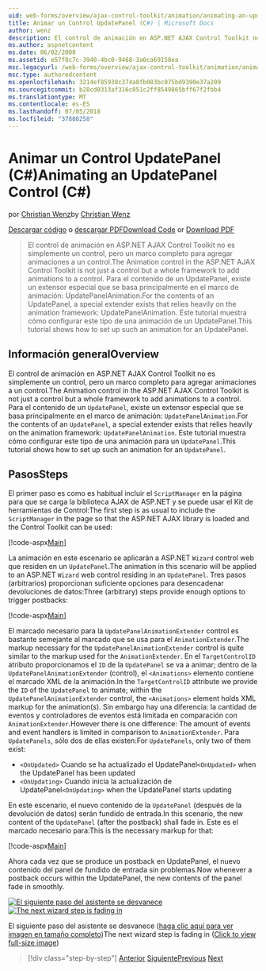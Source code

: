 ```yaml
---
uid: web-forms/overview/ajax-control-toolkit/animation/animating-an-updatepanel-control-cs
title: Animar un Control UpdatePanel (C#) | Microsoft Docs
author: wenz
description: El control de animación en ASP.NET AJAX Control Toolkit no es simplemente un control, pero un marco completo para agregar animaciones a un control. Para el contenido de un...
ms.author: aspnetcontent
ms.date: 06/02/2008
ms.assetid: e57f8c7c-3940-4bc0-9468-3a0ca69158ea
msc.legacyurl: /web-forms/overview/ajax-control-toolkit/animation/animating-an-updatepanel-control-cs
msc.type: authoredcontent
ms.openlocfilehash: 3214ef85938c374a8fb083bc075bd9390e37a209
ms.sourcegitcommit: b28cd0313af316c051c2ff8549865bff67f2fbb4
ms.translationtype: MT
ms.contentlocale: es-ES
ms.lasthandoff: 07/05/2018
ms.locfileid: "37808258"
---
```

<a name="animating-an-updatepanel-control-c"></a><span data-ttu-id="3b02a-104">Animar un Control UpdatePanel (C#)</span><span class="sxs-lookup"><span data-stu-id="3b02a-104">Animating an UpdatePanel Control (C#)</span></span>
====================
<span data-ttu-id="3b02a-105">por [Christian Wenz](https://github.com/wenz)</span><span class="sxs-lookup"><span data-stu-id="3b02a-105">by [Christian Wenz](https://github.com/wenz)</span></span>

<span data-ttu-id="3b02a-106">[Descargar código](http://download.microsoft.com/download/9/3/f/93f8daea-bebd-4821-833b-95205389c7d0/UpdatePanelAnimation1.cs.zip) o [descargar PDF](http://download.microsoft.com/download/b/6/a/b6ae89ee-df69-4c87-9bfb-ad1eb2b23373/updatepanelanimation1CS.pdf)</span><span class="sxs-lookup"><span data-stu-id="3b02a-106">[Download Code](http://download.microsoft.com/download/9/3/f/93f8daea-bebd-4821-833b-95205389c7d0/UpdatePanelAnimation1.cs.zip) or [Download PDF](http://download.microsoft.com/download/b/6/a/b6ae89ee-df69-4c87-9bfb-ad1eb2b23373/updatepanelanimation1CS.pdf)</span></span>

> <span data-ttu-id="3b02a-107">El control de animación en ASP.NET AJAX Control Toolkit no es simplemente un control, pero un marco completo para agregar animaciones a un control.</span><span class="sxs-lookup"><span data-stu-id="3b02a-107">The Animation control in the ASP.NET AJAX Control Toolkit is not just a control but a whole framework to add animations to a control.</span></span> <span data-ttu-id="3b02a-108">Para el contenido de un UpdatePanel, existe un extensor especial que se basa principalmente en el marco de animación: UpdatePanelAnimation.</span><span class="sxs-lookup"><span data-stu-id="3b02a-108">For the contents of an UpdatePanel, a special extender exists that relies heavily on the animation framework: UpdatePanelAnimation.</span></span> <span data-ttu-id="3b02a-109">Este tutorial muestra cómo configurar este tipo de una animación de un UpdatePanel.</span><span class="sxs-lookup"><span data-stu-id="3b02a-109">This tutorial shows how to set up such an animation for an UpdatePanel.</span></span>


## <a name="overview"></a><span data-ttu-id="3b02a-110">Información general</span><span class="sxs-lookup"><span data-stu-id="3b02a-110">Overview</span></span>

<span data-ttu-id="3b02a-111">El control de animación en ASP.NET AJAX Control Toolkit no es simplemente un control, pero un marco completo para agregar animaciones a un control.</span><span class="sxs-lookup"><span data-stu-id="3b02a-111">The Animation control in the ASP.NET AJAX Control Toolkit is not just a control but a whole framework to add animations to a control.</span></span> <span data-ttu-id="3b02a-112">Para el contenido de un `UpdatePanel`, existe un extensor especial que se basa principalmente en el marco de animación: `UpdatePanelAnimation`.</span><span class="sxs-lookup"><span data-stu-id="3b02a-112">For the contents of an `UpdatePanel`, a special extender exists that relies heavily on the animation framework: `UpdatePanelAnimation`.</span></span> <span data-ttu-id="3b02a-113">Este tutorial muestra cómo configurar este tipo de una animación para un `UpdatePanel`.</span><span class="sxs-lookup"><span data-stu-id="3b02a-113">This tutorial shows how to set up such an animation for an `UpdatePanel`.</span></span>

## <a name="steps"></a><span data-ttu-id="3b02a-114">Pasos</span><span class="sxs-lookup"><span data-stu-id="3b02a-114">Steps</span></span>

<span data-ttu-id="3b02a-115">El primer paso es como es habitual incluir el `ScriptManager` en la página para que se carga la biblioteca AJAX de ASP.NET y se puede usar el Kit de herramientas de Control:</span><span class="sxs-lookup"><span data-stu-id="3b02a-115">The first step is as usual to include the `ScriptManager` in the page so that the ASP.NET AJAX library is loaded and the Control Toolkit can be used:</span></span>

[!code-aspx[Main](animating-an-updatepanel-control-cs/samples/sample1.aspx)]

<span data-ttu-id="3b02a-116">La animación en este escenario se aplicarán a ASP.NET `Wizard` control web que residen en un `UpdatePanel`.</span><span class="sxs-lookup"><span data-stu-id="3b02a-116">The animation in this scenario will be applied to an ASP.NET `Wizard` web control residing in an `UpdatePanel`.</span></span> <span data-ttu-id="3b02a-117">Tres pasos (arbitrarios) proporcionan suficiente opciones para desencadenar devoluciones de datos:</span><span class="sxs-lookup"><span data-stu-id="3b02a-117">Three (arbitrary) steps provide enough options to trigger postbacks:</span></span>

[!code-aspx[Main](animating-an-updatepanel-control-cs/samples/sample2.aspx)]

<span data-ttu-id="3b02a-118">El marcado necesario para la `UpdatePanelAnimationExtender` control es bastante semejante al marcado que se usa para el `AnimationExtender`.</span><span class="sxs-lookup"><span data-stu-id="3b02a-118">The markup necessary for the `UpdatePanelAnimationExtender` control is quite similar to the markup used for the `AnimationExtender`.</span></span> <span data-ttu-id="3b02a-119">En el `TargetControlID` atributo proporcionamos el `ID` de la `UpdatePanel` se va a animar; dentro de la `UpdatePanelAnimationExtender` (control), el `<Animations>` elemento contiene el marcado XML de la animación.</span><span class="sxs-lookup"><span data-stu-id="3b02a-119">In the `TargetControlID` attribute we provide the `ID` of the `UpdatePanel` to animate; within the `UpdatePanelAnimationExtender` control, the `<Animations>` element holds XML markup for the animation(s).</span></span> <span data-ttu-id="3b02a-120">Sin embargo hay una diferencia: la cantidad de eventos y controladores de eventos está limitada en comparación con `AnimationExtender`.</span><span class="sxs-lookup"><span data-stu-id="3b02a-120">However there is one difference: The amount of events and event handlers is limited in comparison to `AnimationExtender`.</span></span> <span data-ttu-id="3b02a-121">Para `UpdatePanels`, sólo dos de ellas existen:</span><span class="sxs-lookup"><span data-stu-id="3b02a-121">For `UpdatePanels`, only two of them exist:</span></span>

- <span data-ttu-id="3b02a-122">`<OnUpdated>` Cuando se ha actualizado el UpdatePanel</span><span class="sxs-lookup"><span data-stu-id="3b02a-122">`<OnUpdated>` when the UpdatePanel has been updated</span></span>
- <span data-ttu-id="3b02a-123">`<OnUpdating>` Cuando inicia la actualización de UpdatePanel</span><span class="sxs-lookup"><span data-stu-id="3b02a-123">`<OnUpdating>` when the UpdatePanel starts updating</span></span>

<span data-ttu-id="3b02a-124">En este escenario, el nuevo contenido de la `UpdatePanel` (después de la devolución de datos) serán fundido de entrada.</span><span class="sxs-lookup"><span data-stu-id="3b02a-124">In this scenario, the new content of the `UpdatePanel` (after the postback) shall fade in.</span></span> <span data-ttu-id="3b02a-125">Este es el marcado necesario para:</span><span class="sxs-lookup"><span data-stu-id="3b02a-125">This is the necessary markup for that:</span></span>

[!code-aspx[Main](animating-an-updatepanel-control-cs/samples/sample3.aspx)]

<span data-ttu-id="3b02a-126">Ahora cada vez que se produce un postback en UpdatePanel, el nuevo contenido del panel de fundido de entrada sin problemas.</span><span class="sxs-lookup"><span data-stu-id="3b02a-126">Now whenever a postback occurs within the UpdatePanel, the new contents of the panel fade in smoothly.</span></span>


<span data-ttu-id="3b02a-127">[![El siguiente paso del asistente se desvanece](animating-an-updatepanel-control-cs/_static/image2.png)](animating-an-updatepanel-control-cs/_static/image1.png)</span><span class="sxs-lookup"><span data-stu-id="3b02a-127">[![The next wizard step is fading in](animating-an-updatepanel-control-cs/_static/image2.png)](animating-an-updatepanel-control-cs/_static/image1.png)</span></span>

<span data-ttu-id="3b02a-128">El siguiente paso del asistente se desvanece ([haga clic aquí para ver imagen en tamaño completo](animating-an-updatepanel-control-cs/_static/image3.png))</span><span class="sxs-lookup"><span data-stu-id="3b02a-128">The next wizard step is fading in ([Click to view full-size image](animating-an-updatepanel-control-cs/_static/image3.png))</span></span>

> [!div class="step-by-step"]
> <span data-ttu-id="3b02a-129">[Anterior](changing-an-animation-using-client-side-code-cs.md)
> [Siguiente](dynamically-controlling-updatepanel-animations-cs.md)</span><span class="sxs-lookup"><span data-stu-id="3b02a-129">[Previous](changing-an-animation-using-client-side-code-cs.md)
[Next](dynamically-controlling-updatepanel-animations-cs.md)</span></span>
